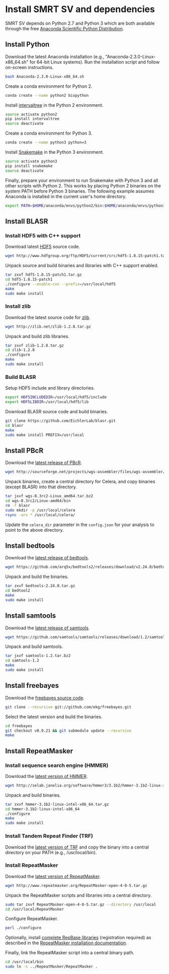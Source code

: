 # Install SMRT SV and dependencies

SMRT SV depends on Python 2.7 and Python 3 which are both available through the
free [Anaconda Scientific Python
Distribution](https://store.continuum.io/cshop/anaconda/).

## Install Python

Download the latest Anaconda installation (e.g.,
"Anaconda-2.3.0-Linux-x86_64.sh" for 64-bit Linux systems). Run the installation
script and follow on-screen instructions.

```bash
bash Anaconda-2.3.0-Linux-x86_64.sh
```

Create a conda environment for Python 2.

```bash
conda create --name python2 biopython
```

Install [intervaltree](https://pypi.python.org/pypi/intervaltree/) in the Python
2 environment.

```bash
source activate python2
pip install intervaltree
source deactivate
```

Create a conda environment for Python 3.

```bash
conda create --name python3 python=3
```

Install [Snakemake](https://bitbucket.org/johanneskoester/snakemake/) in the
Python 3 environment.

```bash
source activate python3
pip install snakemake
source deactivate
```

Finally, prepare your environment to run Snakemake with Python 3 and all other
scripts with Python 2. This works by placing Python 2 binaries on the system
PATH before Python 3 binaries. The following example assumes Anaconda is
installed in the current user's home directory.

```bash
export PATH=$HOME/anaconda/envs/python2/bin:$HOME/anaconda/envs/python3/bin:$PATH
```

## Install BLASR

### Install HDF5 with C++ support

Download latest [HDF5](http://www.hdfgroup.org) source code.

```bash
wget http://www.hdfgroup.org/ftp/HDF5/current/src/hdf5-1.8.15-patch1.tar.gz
```

Unpack source and build binaries and libraries with C++ support enabled.

```bash
tar zxvf hdf5-1.8.15-patch1.tar.gz
cd hdf5-1.8.15-patch1
./configure --enable-cxx --prefix=/usr/local/hdf5
make
sudo make install
```

### Install zlib

Download the latest source code for [zlib](http://www.zlib.net/).

```bash
wget http://zlib.net/zlib-1.2.8.tar.gz
```

Unpack and build zlib libraries.

```bash
tar zxvf zlib-1.2.8.tar.gz
cd zlib-1.2.8
./configure
make
sudo make install
```

### Build BLASR

Setup HDF5 include and library directories.

```bash
export HDF5INCLUDEDIR=/usr/local/hdf5/include
export HDF5LIBDIR=/usr/local/hdf5/lib
```

Download BLASR source code and build binaries.

```bash
git clone https://github.com/EichlerLab/blasr.git
cd blasr
make
sudo make install PREFIX=/usr/local
```

## Install PBcR

Download the [latest release of PBcR](http://wgs-assembler.sourceforge.net/wiki/index.php/PBcR).

```bash
wget http://sourceforge.net/projects/wgs-assembler/files/wgs-assembler/wgs-8.3/wgs-8.3rc2-Linux_amd64.tar.bz2/download -O wgs-8.3rc2-Linux_amd64.tar.bz2
```

Unpack binaries, create a central directory for Celera, and copy binaries
(except BLASR) into that directory.

```bash
tar jxvf wgs-8.3rc2-Linux_amd64.tar.bz2
cd wgs-8.3rc2/Linux-amd64/bin
rm -f blasr
sudo mkdir -p /usr/local/celera
rsync -arv * /usr/local/celera/
```

Update the `celera_dir` parameter in the `config.json` for your analysis to
point to the above directory.

## Install bedtools

Download the [latest release of bedtools](https://github.com/arq5x/bedtools2/releases/latest).

```bash
wget https://github.com/arq5x/bedtools2/releases/download/v2.24.0/bedtools-2.24.0.tar.gz
```

Unpack and build the binaries.

```bash
tar zxvf bedtools-2.24.0.tar.gz
cd bedtool2
make
sudo make install
```

## Install samtools

Download the [latest release of samtools](https://github.com/samtools/samtools/releases/latest).

```bash
wget https://github.com/samtools/samtools/releases/download/1.2/samtools-1.2.tar.bz2
```

Unpack and build samtools.

```bash
tar jxvf samtools-1.2.tar.bz2
cd samtools-1.2
make
sudo make install
```

## Install freebayes

Download the [freebayes source code](https://github.com/ekg/freebayes).

```bash
git clone --recursive git://github.com/ekg/freebayes.git
```

Select the latest version and build the binaries.

```bash
cd freebayes
git checkout v0.9.21 && git submodule update --recursive
make
```

## Install RepeatMasker

### Install sequence search engine (HMMER)

Download the [latest version of HMMER](http://hmmer.janelia.org/).

```bash
wget http://selab.janelia.org/software/hmmer3/3.1b2/hmmer-3.1b2-linux-intel-x86_64.tar.gz
```

Unpack and build binaries.

```bash
tar zxvf hmmer-3.1b2-linux-intel-x86_64.tar.gz
cd hmmer-3.1b2-linux-intel-x86_64
./configure
make
sudo make install
```

### Install Tandem Repeat Finder (TRF)

Download the [latest version of TRF](http://tandem.bu.edu/trf/trf.download.html)
and copy the binary into a central directory on your PATH (e.g.,
/usr/local/bin).

### Install RepeatMasker

Download the [latest version of RepeatMasker](http://www.repeatmasker.org).

```bash
wget http://www.repeatmasker.org/RepeatMasker-open-4-0-5.tar.gz
```

Unpack the RepeatMasker scripts and libraries into a central directory.

```bash
sudo tar zxvf RepeatMasker-open-4-0-5.tar.gz --directory /usr/local
cd /usr/local/RepeatMasker
```

Configure RepeatMasker.

```bash
perl ./configure
```

Optionally, install [complete RepBase libraries](http://www.girinst.org/)
(registration required) as described in the [RepeatMasker installation
documentation](http://www.repeatmasker.org/RMDownload.html).

Finally, link the RepeatMasker script into a central binary path.

```bash
cd /usr/local/bin
sudo ln -s ../RepeatMasker/RepeatMasker .
```
